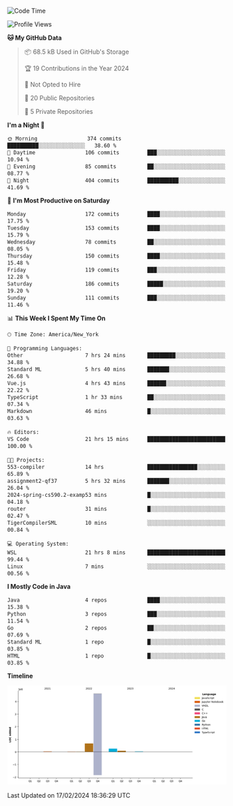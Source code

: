 <!--START_SECTION:waka-->
![Code Time](http://img.shields.io/badge/Code%20Time-53%20hrs%2040%20mins-blue)

![Profile Views](http://img.shields.io/badge/Profile%20Views-3-blue)

**🐱 My GitHub Data** 

> 📦 68.5 kB Used in GitHub's Storage 
 > 
> 🏆 19 Contributions in the Year 2024
 > 
> 🚫 Not Opted to Hire
 > 
> 📜 20 Public Repositories 
 > 
> 🔑 5 Private Repositories 
 > 
**I'm a Night 🦉** 

```text
🌞 Morning                374 commits         ██████████░░░░░░░░░░░░░░░   38.60 % 
🌆 Daytime                106 commits         ███░░░░░░░░░░░░░░░░░░░░░░   10.94 % 
🌃 Evening                85 commits          ██░░░░░░░░░░░░░░░░░░░░░░░   08.77 % 
🌙 Night                  404 commits         ██████████░░░░░░░░░░░░░░░   41.69 % 
```
📅 **I'm Most Productive on Saturday** 

```text
Monday                   172 commits         ████░░░░░░░░░░░░░░░░░░░░░   17.75 % 
Tuesday                  153 commits         ████░░░░░░░░░░░░░░░░░░░░░   15.79 % 
Wednesday                78 commits          ██░░░░░░░░░░░░░░░░░░░░░░░   08.05 % 
Thursday                 150 commits         ████░░░░░░░░░░░░░░░░░░░░░   15.48 % 
Friday                   119 commits         ███░░░░░░░░░░░░░░░░░░░░░░   12.28 % 
Saturday                 186 commits         █████░░░░░░░░░░░░░░░░░░░░   19.20 % 
Sunday                   111 commits         ███░░░░░░░░░░░░░░░░░░░░░░   11.46 % 
```


📊 **This Week I Spent My Time On** 

```text
🕑︎ Time Zone: America/New_York

💬 Programming Languages: 
Other                    7 hrs 24 mins       █████████░░░░░░░░░░░░░░░░   34.88 % 
Standard ML              5 hrs 40 mins       ███████░░░░░░░░░░░░░░░░░░   26.68 % 
Vue.js                   4 hrs 43 mins       ██████░░░░░░░░░░░░░░░░░░░   22.22 % 
TypeScript               1 hr 33 mins        ██░░░░░░░░░░░░░░░░░░░░░░░   07.34 % 
Markdown                 46 mins             █░░░░░░░░░░░░░░░░░░░░░░░░   03.63 % 

🔥 Editors: 
VS Code                  21 hrs 15 mins      █████████████████████████   100.00 % 

🐱‍💻 Projects: 
553-compiler             14 hrs              ████████████████░░░░░░░░░   65.89 % 
assignment2-qf37         5 hrs 32 mins       ███████░░░░░░░░░░░░░░░░░░   26.04 % 
2024-spring-cs590.2-examp53 mins             █░░░░░░░░░░░░░░░░░░░░░░░░   04.18 % 
router                   31 mins             █░░░░░░░░░░░░░░░░░░░░░░░░   02.47 % 
TigerCompilerSML         10 mins             ░░░░░░░░░░░░░░░░░░░░░░░░░   00.84 % 

💻 Operating System: 
WSL                      21 hrs 8 mins       █████████████████████████   99.44 % 
Linux                    7 mins              ░░░░░░░░░░░░░░░░░░░░░░░░░   00.56 % 
```

**I Mostly Code in Java** 

```text
Java                     4 repos             ████░░░░░░░░░░░░░░░░░░░░░   15.38 % 
Python                   3 repos             ███░░░░░░░░░░░░░░░░░░░░░░   11.54 % 
Go                       2 repos             ██░░░░░░░░░░░░░░░░░░░░░░░   07.69 % 
Standard ML              1 repo              █░░░░░░░░░░░░░░░░░░░░░░░░   03.85 % 
HTML                     1 repo              █░░░░░░░░░░░░░░░░░░░░░░░░   03.85 % 
```



**Timeline**

![Lines of Code chart](https://raw.githubusercontent.com/fqzz2000/fqzz2000/main/assets/bar_graph.png)


 Last Updated on 17/02/2024 18:36:29 UTC
<!--END_SECTION:waka-->
